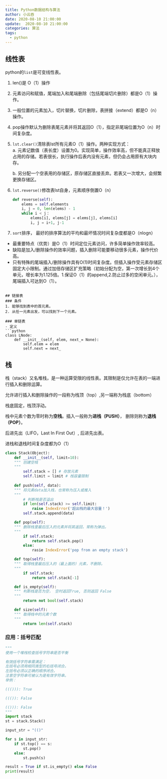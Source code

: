 ```yaml
---
title: Python数据结构与算法
author: 小云吞
date: 2020-08-10 21:00:00
update:  2020-08-10 21:00:00
categories: 算法
tags: 
  - python 
---
```


## 线性表
python的`list`是可变线性表。
1. len()是 O（1）操作
2. 元素访问和赋值，尾端加入和尾端删除（包括尾端切片删除）都是O（1）操作。
3. 一般位置的元素加入，切片替换，切片删除，表拼接（extend）都是O（n）操作。
4. pop操作默认为删除表尾元素并将其返回O（1），指定非尾端位置为O（n）时间复杂度。

5. `lst.clear()`清除表lst所有元素O（1）操作。两种实现方式：  
   a. 元素记数值（表长度）设置为0。实现简单，操作效率高，但不能真正释放占用的存储。若表很长，执行操作后表内没有元素，但仍会占用原有大块内存。
   
   b. 另分配一个空表用的存储区，原存储区直接丢弃。若表又一次增大，会频繁更换存储区。

6. `lst.reverse()`修改表lst自身，元素顺序倒置O（n）
    ```python
    def reverse(self):
        elems = self.elements
        i, j = 0, len(elems) - 1
        while i < j：
            elems[i], elems[j] = elems[j], elems[i]
            i, j = i+1, j-1
    ```
7. `sort`排序， 最好的排序算法的平均和最坏情况时间复杂度都是O（nlogn）

- 最重要特点（优势）是O（1）时间定位元素访问，许多简单操作效率较高。
- 缺陷是加入/删除操作的效率问题，插入删除可能要移动很多元素，操作代价高。
- 只有特殊的尾端插入/删除操作具有O(1)时间复杂度。但插入操作受元素存储区固定大小限制。通过加倍存储区扩充策略（初始分配为空，第一次增长到4个单元，增长率为1.125倍。1.保证O（1）的append,2.防止过多的空闲单元。），尾端插入可达到O（1）。

```

## 链接表
### 条件
1. 能够找到表中的首元素。
2. 从任一元素出发，可以找到下一个元素。

### 单链表
- 定义
```python
class LNode:
    def __init__(self, elem, next_= None):
        self.elem = elem
        self.next = next_
```

## 栈

栈（stack）又名堆栈，是一种运算受限的线性表。其限制是仅允许在表的一端进行插入和删除运算。

允许进行插入和删除操作的一段称为栈顶（top）,另一端称为栈底（bottom）

栈底固定，栈顶浮动。

栈中元素个数为零时称为**空栈**。插入一般称为**进栈（PUSH）**， 删除则称为**退栈（POP）**。

后进先出（LIFO，Last In First Out）, 后进先出表。

进栈和退栈时间复杂度都为O（1）

```python
class Stack(Object):
    def __init__(self, limit=10):
    """ 创建空栈
    """
        self.stack = [] # 存放元素
        self.limit = limit # 栈容量限制
    
    def push(self, data):
    """ 将元素data加入栈，也常称为压入或推入
    """
        # 判断栈是否溢出
        if len(self.stack) >= self.limit:
            raise IndexError('超出栈的最大容量！')
        self.stack.append(data)

    def pop(self):
    """ 删除栈里最后压入的元素并将其返回，常称为弹出。
    """
        if self.stack:
            return self.stack.pop()
        else:
            rasie IndexError('pop from an empty stack')

    def top(self):
    """ 取得栈里最后压入的（最上面的）元素，不删除。
    """
        if self.stack:
            return self.stack[-1]

    def is_empty(self):
    """ 判断栈是否为空， 空时返回True, 否则返回 False
    """
        return not bool(self.stack)

    def size(self):
    """ 取得栈中的元素个数
    """
        return len(self.stack) 

```

### 应用：括号匹配

```python
"""
使用一个堆栈检查括号字符串是否平衡

有效括号字符串需满足：
左括号必须用相同类型的右括号闭合。
左括号必须以正确的顺序闭合。
注意空字符串可被认为是有效字符串。
举例：

((())): True

((()): False

(())): False
"""
import stack
st = stack.Stack()

input_str = "(()"

for s in input_str:
	if st.top() == s:
		st.pop()
	else:
		st.push(s)

result = True if st.is_empty() else False
print(result)
```